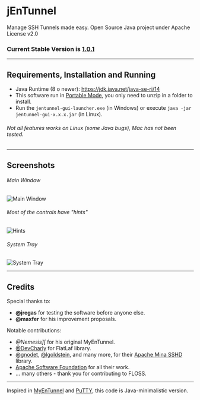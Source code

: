 # jEnTunnel

Manage SSH Tunnels made easy. Open Source Java project under Apache License v2.0

### Current Stable Version is [1.0.1](https://github.com/ggrandes/jentunnel/releases)

---

## Requirements, Installation and Running

* Java Runtime (8 o newer): https://jdk.java.net/java-se-ri/14
* This software run in [Portable Mode](https://en.wikipedia.org/wiki/Portable_application), you only need to unzip in a folder to install.
* Run the `jentunnel-gui-launcher.exe` (in Windows) or execute `java -jar jentunnel-gui-x.x.x.jar` (in Linux).

###### Not all features works on Linux (some Java bugs), Mac has not been tested.

---

## Screenshots

###### Main Window 

![Main Window](https://raw.github.com/ggrandes/jentunnel/master/jentunnel-gui/doc/main-window-screenshot.png "Main Window")

###### Most of the controls have "hints" 

![Hints](https://raw.github.com/ggrandes/jentunnel/master/jentunnel-gui/doc/hints-screenshot.png "Hints")

###### System Tray 

![System Tray](https://raw.github.com/ggrandes/jentunnel/master/jentunnel-gui/doc/system-tray-screenshot.png "System Tray")

---

## Credits

Special thanks to:

* **@jregas** for testing the software before anyone else.
* **@maxfer** for his improvement proposals.

Notable contributions:

* *@Nemesis][* for his original MyEnTunnel.
* [@DevCharly](https://github.com/DevCharly) for FlatLaf library.
* [@gnodet](https://github.com/gnodet), [@lgoldstein](https://github.com/lgoldstein), and many more, for their [Apache Mina SSHD](https://github.com/apache/mina-sshd/) library.
* [Apache Software Foundation](http://www.apache.org/foundation/) for all their work.
* ... many others - thank you for contributing to FLOSS.

---
Inspired in [MyEnTunnel](https://web.archive.org/web/20161029055944/http://nemesis2.qx.net/pages/MyEnTunnel) and [PuTTY](https://www.chiark.greenend.org.uk/~sgtatham/putty/), this code is Java-minimalistic version.
